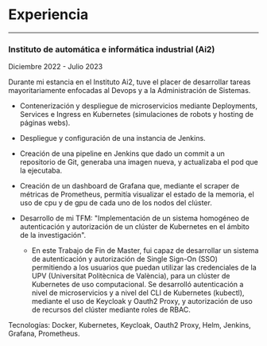 # Experiencia
---

### Instituto de automática e informática industrial (Ai2)

Diciembre 2022 - Julio 2023

Durante mi estancia en el Instituto Ai2, tuve el placer de desarrollar tareas mayoritariamente enfocadas al Devops y a la Administración de Sistemas.

- Contenerización y despliegue de microservicios mediante Deployments, Services e Ingress en Kubernetes (simulaciones de robots y hosting de páginas webs).

- Despliegue y configuración de una instancia de Jenkins.
- Creación de una pipeline en Jenkins que dado un commit a un repositorio de Git, generaba una imagen nueva, y actualizaba el pod que la ejecutaba.
- Creación de un dashboard de Grafana que, mediante el scraper de métricas de Prometheus, permitía visualizar el estado de la memoria, el uso de cpu y de gpu de cada uno de los nodos del clúster.
- Desarrollo de mi TFM: "Implementación de un sistema homogéneo de autenticación y autorización de un clúster de Kubernetes en el ámbito de la investigación".
    - En este Trabajo de Fin de Master, fui capaz de desarrollar un sistema de autenticación y autorización de Single Sign-On (SSO) permitiendo a los usuarios que puedan utilizar las credenciales de la UPV (Universitat Politècnica de València), para un clúster de Kubernetes de uso computacional. Se desarrolló autenticación a nivel de microservicios y a nivel del CLI de Kubernetes (kubectl), mediante el uso de Keycloak y Oauth2 Proxy, y autorización de uso de recursos del clúster mediante roles de RBAC.

Tecnologías: Docker, Kubernetes, Keycloak, Oauth2 Proxy, Helm, Jenkins, Grafana, Prometheus.